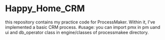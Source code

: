 # Happy_Home_CRM
this repository contains my practice code for ProcessMaker. Within it, I've implemented a basic CRM process.
#usage:
you can import pmx in pm uand ui and db_operator class in engine/classes of processmakee directory.
